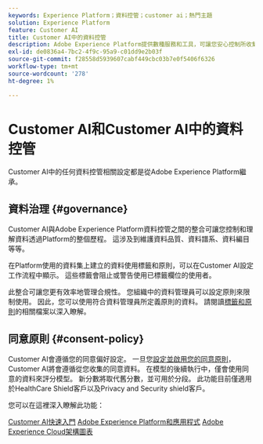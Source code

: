 ```yaml
---
keywords: Experience Platform；資料控管；customer ai；熱門主題
solution: Experience Platform
feature: Customer AI
title: Customer AI中的資料控管
description: Adobe Experience Platform提供數種服務和工具，可讓您安心控制所收集的體驗資料，以符合您的業務實務、法律義務和開發程式。
exl-id: de0836a4-7bc2-4f9c-95a9-c01dd9e2b03f
source-git-commit: f28558d5939607cabf449cbc03b7e0f5406f6326
workflow-type: tm+mt
source-wordcount: '278'
ht-degree: 1%

---
```


# Customer AI和Customer AI中的資料控管

Customer AI中的任何資料控管相關設定都是從Adobe Experience Platform繼承。

## 資料治理 {#governance}

Customer AI與Adobe Experience Platform資料控管之間的整合可讓您控制和理解資料透過Platform的整個歷程。 這涉及到維護資料品質、資料譜系、資料編目等等。

在Platform使用的資料集上建立的資料使用標籤和原則，可以在Customer AI設定工作流程中顯示。 這些標籤會阻止或警告使用已標籤欄位的使用者。

此整合可讓您更有效率地管理合規性。 您組織中的資料管理員可以設定原則來限制使用。 因此，您可以使用符合資料管理員所定義原則的資料。 請閱讀[標籤和原則](https://experienceleague.adobe.com/docs/analytics-platform/using/cja-dataviews/data-governance.html)的相關檔案以深入瞭解。

## 同意原則 {#consent-policy}

Customer AI會遵循您的同意偏好設定。 一旦您[設定並啟用您的同意原則](https://experienceleague.adobe.com/docs/experience-platform/data-governance/policies/user-guide.html?lang=zh-Hant#consent-policy)，Customer AI將會遵循從您收集的同意資料。 在模型的後續執行中，僅會使用同意的資料來評分模型。 新分數將取代舊分數，並可用於分段。 此功能目前僅適用於HealthCare Shield客戶以及Privacy and Security shield客戶。

您可以在這裡深入瞭解此功能：

[Customer AI快速入門](../../customer-ai/getting-started.md)
[Adobe Experience Platform和應用程式](https://experienceleague.adobe.com/docs/blueprints-learn/architecture/architecture-overview/platform-applications.html)
[Adobe Experience Cloud架構圖表](https://experienceleague.adobe.com/docs/blueprints-learn/architecture/architecture-overview/experience-cloud.html?lang=zh-Hant)
